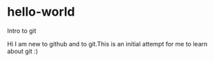 # hello-world
Intro to git

Hi
I am new to github and to git.This is an initial attempt for me to learn about git :)

